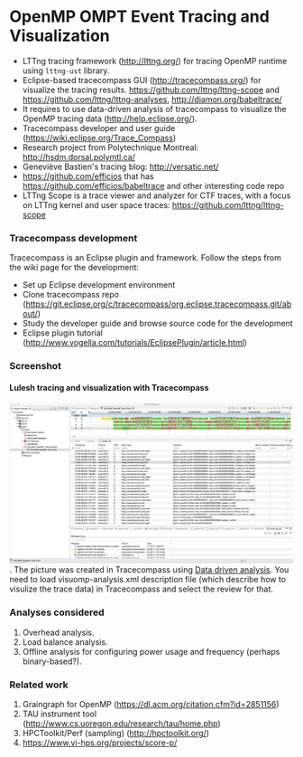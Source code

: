 # OpenMP OMPT Event Tracing and Visualization

 * LTTng tracing framework (http://lttng.org/) for tracing OpenMP runtime using `lttng-ust` library.
 * Eclipse-based tracecompass GUI (http://tracecompass.org/) for visualize the tracing results. https://github.com/lttng/lttng-scope and https://github.com/lttng/lttng-analyses, http://diamon.org/babeltrace/
 * It requires to use data-driven analysis of tracecompass to visualize the OpenMP tracing data (http://help.eclipse.org/).
 * Tracecompass developer and user guide (https://wiki.eclipse.org/Trace_Compass)
 * Research project from Polytechnique Montreal: http://hsdm.dorsal.polymtl.ca/
 * Geneviève Bastien's tracing blog: http://versatic.net/
 * https://github.com/efficios that has https://github.com/efficios/babeltrace and other interesting code repo
 * LTTng Scope is a trace viewer and analyzer for CTF traces, with a focus on LTTng kernel and user space traces: https://github.com/lttng/lttng-scope
 
 ### Tracecompass development
 Tracecompass is an Eclipse plugin and framework. Follow the steps from the wiki page for the development:
 * Set up Eclipse development environment
 * Clone tracecompass repo (https://git.eclipse.org/c/tracecompass/org.eclipse.tracecompass.git/about/)
 * Study the developer guide and browse source code for the development
 * Eclipse plugin tutorial (http://www.vogella.com/tutorials/EclipsePlugin/article.html)

 ### Screenshot
 #### Lulesh tracing and visualization with Tracecompass
 ![Lulesh tracing and visualization with Tracecompass](OMPT_LTTng_TraceCompass.png). The picture was created in Tracecompass using [Data driven analysis](
 http://archive.eclipse.org/tracecompass/doc/stable/org.eclipse.tracecompass.doc.user/Data-driven-analysis.html#Data_driven_analysis). You need to load visuomp-analysis.xml description file (which describe how to visulize the trace data) in Tracecompass and select the review for that.

### Analyses considered
 1. Overhead analysis.
 1. Load balance analysis.
 1. Offline analysis for configuring power usage and frequency (perhaps binary-based?).

### Related work
 1. Graingraph for OpenMP (https://dl.acm.org/citation.cfm?id=2851156)
 1. TAU instrument tool (http://www.cs.uoregon.edu/research/tau/home.php)
 1. HPCToolkit/Perf (sampling) (http://hpctoolkit.org/)
 1. https://www.vi-hps.org/projects/score-p/
